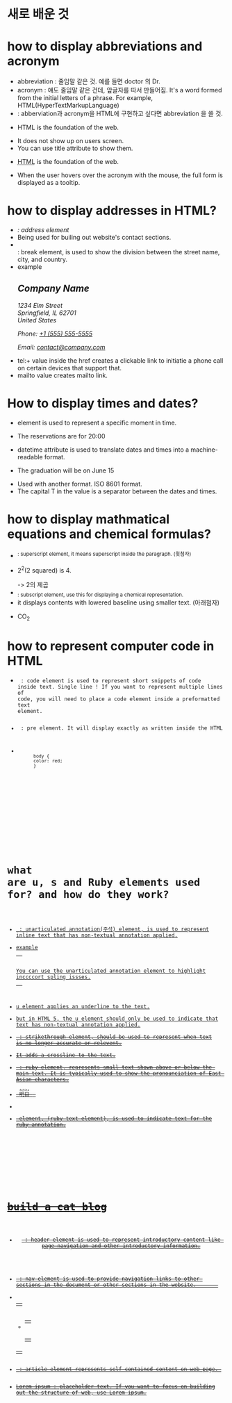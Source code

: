 # 새로 배운 것
#
#
# how to display abbreviations and acronym
- abbreviation : 줄임말 같은 것. 예를 들면 doctor 의 Dr. 
- acronym : 얘도 줄임말 같은 건데, 앞글자를 따서 만들어짐. It's a word formed from the initial letters of a phrase. For example, HTML(HyperTextMarkupLanguage)
- <abbr> : abberviation과 acronym을 HTML에 구현하고 싶다면 abbreviation 을 쓸 것. 
- <p><abbr>HTML</abbr> is the foundation of the web.</p>
- It does not show up on users screen.
- You can use title attribute to show them.
- <p><abbr title="HyperText Markup Language">HTML</abbr> is the foundation of the web.</p>
- When the user hovers over the acronym with the mouse, the full form is displayed as a tooltip.
# 
#
# how to display addresses in HTML?
- <address> : address element
- Being used for builing out website's contact sections.
- <br /> : break element, is used to show the division between the street name, city, and country.
- example 
    <address>
    <h2>Company Name</h2>
    <p>
        1234 Elm Street<br />
        Springfield, IL 62701<br />
        United States
    </p>
    <p>Phone: <a href="tel:+15555555555">+1 (555) 555-5555</a></p>
    <p>Email: <a href="mailto:contact@company.com">contact@company.com</a></p>
    </address>
- tel:+ value inside the href creates a clickable link to initiatie a phone call on certain devices that support that. 
- mailto value creates mailto link. 
#
#
# How to display times and dates?
- <time> element is used to represent a specific moment in time.
- <p>The reservations are for <time datetime="20:00">20:00 </time></p>
- datetime attribute is used to translate dates and times into a machine-readable format.
- <p>
    The graduation will be on <time datetime="2024-06-15T15:00">June 15</time>
    </p>
- Used with another format. ISO 8601 format. 
- The capital T in the value is a separator between the dates and times.
#
#
# how to display mathmatical equations and chemical formulas?
- <sup> : superscript element, it means superscript inside the paragraph. (윗첨자)
- <p>2<sup>2</sup>(2 squared) is 4.</p> -> 2의 제곱
- <sub> : subscript element, use this for displaying a chemical representation.
- it displays contents with lowered baseline using smaller text. (아래첨자)
- <p>CO<sub>2</sub></p>
#
# 
# how to represent computer code in HTML
- <code> : code element is used to represent short snippets of code inside text. Single line ! If you want to represent multiple lines of code, you will need to place a code element inside a preformatted text element.
- <pre> : pre element. It will display exactly as written inside the HTML doc.
- <pre>
    <code>
        body {
        color: red;
        }
    </code>
    </pre>

#
#
# what are u, s and Ruby elements used for? and how do they work?
- <u> : unarticulated annotation(주석) element, is used to represent inline text that has non-textual annotation applied.
- example 
    <p>
  You can use the unarticulated annotation element to highlight
  <u>inccccort</u> <u>spling</u> <u>issses</u>.
    </p>
- u element applies an underline to the text. 
- but in HTML 5, the u element should only be used to indicate that text has non-textual annotation applied.
- <s> : strikethrough element, should be used to represent when text is no longer accurate or relevent.
- It adds a crossline to the text. 
- <ruby> : ruby element, represents small text shown above or below the main text. It is typically used to show the pronounciation of East Asian characters. 
- <ruby> 明日 <rp>(</rp><rt>Ashita</rt><rp>)</rp> </ruby>
- <rp> element, (ruby fallback parenthesis element) is used as a fallback for browsers lacking support for displaying ruby annotations.
- <rt> element, (ruby text element), is used to indicate text for the ruby annotation. 
#
#
# build a cat blog
- <header> : header element is used to represent introductory content like page navigation and other introductory information.
- <nav> : nav element is used to provide navigation links to other sections in the document or other sections in the website.       
- <nav>
    <ul>
    <li></li>
    </ul>
    </nav>

- <article> : article element represents self contained content on web page. 
- Lorem ipsum : placeholder text. If you want to focus on building out the structure of web, use Lorem ipsum.